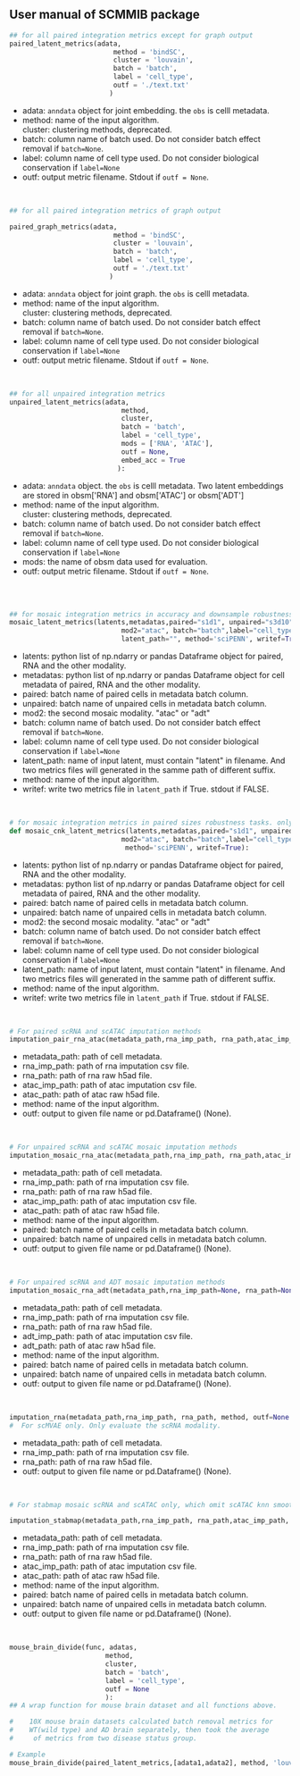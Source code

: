## User manual of SCMMIB package

```python
## for all paired integration metrics except for graph output
paired_latent_metrics(adata,
                          method = 'bindSC',
                          cluster = 'louvain',
                          batch = 'batch',
                          label = 'cell_type',
                          outf = './text.txt'
                         )
```
- adata: `anndata` object for joint embedding. the `obs` is celll metadata.<br>
- method: name of the input algorithm. <br>
cluster: clustering methods, deprecated. <br>
- batch: column name of batch used. Do not consider batch effect removal if `batch=None`.<br>
- label: column name of cell type used. Do not consider biological conservation if `label=None`<br>
- outf: output metric filename. Stdout if `outf = None`. <br>
<br>

```python
## for all paired integration metrics of graph output

paired_graph_metrics(adata,
                          method = 'bindSC',
                          cluster = 'louvain',
                          batch = 'batch',
                          label = 'cell_type',
                          outf = './text.txt'
                         )
```
- adata: `anndata` object for joint graph. the `obs` is celll metadata.<br>
- method: name of the input algorithm. <br>
cluster: clustering methods, deprecated. <br>
- batch: column name of batch used. Do not consider batch effect removal if `batch=None`.<br>
- label: column name of cell type used. Do not consider biological conservation if `label=None`<br>
- outf: output metric filename. Stdout if `outf = None`. <br>
<br>


```python
## for all unpaired integration metrics
unpaired_latent_metrics(adata,
                            method,
                            cluster,
                            batch = 'batch',
                            label = 'cell_type',
                            mods = ['RNA', 'ATAC'],
                            outf = None,
                            embed_acc = True
                           ):
```
- adata: `anndata` object. the `obs` is celll metadata. Two latent embeddings are stored in obsm['RNA'] and obsm['ATAC'] or obsm['ADT']<br>
- method: name of the input algorithm. <br>
cluster: clustering methods, deprecated. <br>
- batch: column name of batch used. Do not consider batch effect removal if `batch=None`.<br>
- label: column name of cell type used. Do not consider biological conservation if `label=None`<br>
- mods: the name of obsm data used for evaluation. <br>
- outf: output metric filename. Stdout if `outf = None`. <br>
<br>
<br>

```python
## for mosaic integration metrics in accuracy and downsample robustness tasks.
mosaic_latent_metrics(latents,metadatas,paired="s1d1", unpaired="s3d10", 
                            mod2="atac", batch="batch",label="cell_type",
                            latent_path="", method='sciPENN', writef=True):
```
- latents: python list of np.ndarry or pandas Dataframe object for paired, RNA and the other modality. <br>
- metadatas: python list of np.ndarry or pandas Dataframe object for cell metadata of paired, RNA and the other modality. <br>
- paired: batch name of paired cells in metadata batch column. <br>
- unpaired: batch name of unpaired cells in metadata batch column. <br>
- mod2: the second mosaic modality. "atac" or "adt" <br>
- batch: column name of batch used. Do not consider batch effect removal if `batch=None`.<br>
- label: column name of cell type used. Do not consider biological conservation if `label=None`<br>
- latent_path: name of input latent, must contain "latent" in filename. And two metrics files will generated in the samme path of different suffix. <br>
- method: name of the input algorithm. <br>
- writef: write two metrics file in `latent_path` if True. stdout if FALSE. <br>

<br>

```python
# for mosaic integration metrics in paired sizes robustness tasks. only focus on unpair size
def mosaic_cnk_latent_metrics(latents,metadatas,paired="s1d1", unpaired="s3d10", 
                            mod2="atac", batch="batch",label="cell_type",latent_path="",
                             method='sciPENN', writef=True):
```
- latents: python list of np.ndarry or pandas Dataframe object for paired, RNA and the other modality. <br>
- metadatas: python list of np.ndarry or pandas Dataframe object for cell metadata of paired, RNA and the other modality. <br>
- paired: batch name of paired cells in metadata batch column. <br>
- unpaired: batch name of unpaired cells in metadata batch column. <br>
- mod2: the second mosaic modality. "atac" or "adt" <br>
- batch: column name of batch used. Do not consider batch effect removal if `batch=None`.<br>
- label: column name of cell type used. Do not consider biological conservation if `label=None`<br>
- latent_path: name of input latent, must contain "latent" in filename. And two metrics files will generated in the samme path of different suffix. <br>
- method: name of the input algorithm. <br>
- writef: write two metrics file in `latent_path` if True. stdout if FALSE. <br>
<br>

```python
# For paired scRNA and scATAC imputation methods
imputation_pair_rna_atac(metadata_path,rna_imp_path, rna_path,atac_imp_path, atac_path, method, outf=None ):

```
- metadata_path: path of cell metadata.
- rna_imp_path: path of rna imputation csv file.
- rna_path: path of rna raw h5ad file.
- atac_imp_path: path of atac imputation csv file.
- atac_path: path of atac raw h5ad file.
- method: name of the input algorithm. <br>
- outf: output to given file name or pd.Dataframe() (None). <br>
<br>

```python
# For unpaired scRNA and scATAC mosaic imputation methods
imputation_mosaic_rna_atac(metadata_path,rna_imp_path, rna_path,atac_imp_path, atac_path,method,paired="s1d1",unpaired="s3d10",batch="batch", outf=None ):
```
- metadata_path: path of cell metadata.
- rna_imp_path: path of rna imputation csv file.
- rna_path: path of rna raw h5ad file.
- atac_imp_path: path of atac imputation csv file.
- atac_path: path of atac raw h5ad file.
- method: name of the input algorithm. <br>
- paired: batch name of paired cells in metadata batch column. <br>
- unpaired: batch name of unpaired cells in metadata batch column. <br>
- outf: output to given file name or pd.Dataframe() (None). <br>
<br>


```python
# For unpaired scRNA and ADT mosaic imputation methods
imputation_mosaic_rna_adt(metadata_path,rna_imp_path=None, rna_path=None,adt_imp_path=None, adt_path=None, method="sciPENN",paired="s3d6", unpaired="s2d1", batch="batch", outf=None ):
```
- metadata_path: path of cell metadata.
- rna_imp_path: path of rna imputation csv file.
- rna_path: path of rna raw h5ad file.
- adt_imp_path: path of atac imputation csv file.
- adt_path: path of atac raw h5ad file.
- method: name of the input algorithm. <br>
- paired: batch name of paired cells in metadata batch column. <br>
- unpaired: batch name of unpaired cells in metadata batch column. <br>
- outf: output to given file name or pd.Dataframe() (None). <br>
<br>

```python
imputation_rna(metadata_path,rna_imp_path, rna_path, method, outf=None ):
#  For scMVAE only. Only evaluate the scRNA modality.
```
- metadata_path: path of cell metadata.
- rna_imp_path: path of rna imputation csv file.
- rna_path: path of rna raw h5ad file.
- outf: output to given file name or pd.Dataframe() (None). <br>
<br>

```python
# For stabmap mosaic scRNA and scATAC only, which omit scATAC knn smoothing for too few scATAC peaks.

imputation_stabmap(metadata_path,rna_imp_path, rna_path,atac_imp_path, atac_path,method,paired="s1d1",unpaired="s3d10",batch="batch", outf=None ):

```
- metadata_path: path of cell metadata.
- rna_imp_path: path of rna imputation csv file.
- rna_path: path of rna raw h5ad file.
- atac_imp_path: path of atac imputation csv file.
- atac_path: path of atac raw h5ad file.
- method: name of the input algorithm. <br>
- paired: batch name of paired cells in metadata batch column. <br>
- unpaired: batch name of unpaired cells in metadata batch column. <br>
- outf: output to given file name or pd.Dataframe() (None). <br>
<br>


```python
mouse_brain_divide(func, adatas,
                        method,
                        cluster,
                        batch = 'batch',
                        label = 'cell_type',
                        outf = None
                        ):
## A wrap function for mouse brain dataset and all functions above.

#    10X mouse brain datasets calculated batch removal metrics for 
#    WT(wild type) and AD brain separately, then took the average
#     of metrics from two disease status group.

# Example
mouse_brain_divide(paired_latent_metrics,[adata1,adata2], method, 'louvain', batch,label, outfile)
```
